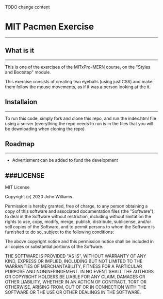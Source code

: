 TODO change content

# MIT Pacmen Exercise

---

## What is it

---

This is one of the exercises of the MITxPro-MERN course, on the "Styles and Bootstap" module.

This exercise consists of creating two eyeballs (using just CSS) and make them follow the mouse movements, as if it was a person looking at the it.

## Installaion

---

To run this code, simply fork and clone this repo, and run the index.html file using a server (everything the repo needs to run is in the files that you will be downloading when cloning the repo).

## Roadmap

---

- Advertisment can be added to fund the development

## ###LICENSE

MIT License

Copyright (c) 2020 John Williams

Permission is hereby granted, free of charge, to any person obtaining a copy
of this software and associated documentation files (the "Software"), to deal
in the Software without restriction, including without limitation the rights
to use, copy, modify, merge, publish, distribute, sublicense, and/or sell
copies of the Software, and to permit persons to whom the Software is
furnished to do so, subject to the following conditions:

The above copyright notice and this permission notice shall be included in all
copies or substantial portions of the Software.

THE SOFTWARE IS PROVIDED "AS IS", WITHOUT WARRANTY OF ANY KIND, EXPRESS OR
IMPLIED, INCLUDING BUT NOT LIMITED TO THE WARRANTIES OF MERCHANTABILITY,
FITNESS FOR A PARTICULAR PURPOSE AND NONINFRINGEMENT. IN NO EVENT SHALL THE
AUTHORS OR COPYRIGHT HOLDERS BE LIABLE FOR ANY CLAIM, DAMAGES OR OTHER
LIABILITY, WHETHER IN AN ACTION OF CONTRACT, TORT OR OTHERWISE, ARISING FROM,
OUT OF OR IN CONNECTION WITH THE SOFTWARE OR THE USE OR OTHER DEALINGS IN THE
SOFTWARE.
